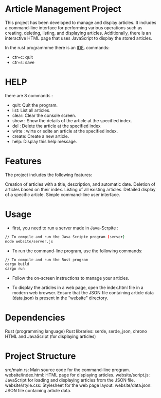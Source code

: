 # Article Management Project
This project has been developed to manage and display articles. It includes a command-line interface for performing various operations such as creating, deleting, listing, and displaying articles. Additionally, there is an interactive HTML page that uses JavaScript to display the stored articles.

In the rust programmme there is an [IDE](https://github.com/Kofituo/pound/blob/search_arrows/src/main.rs). commands:
- ctr+c: quit
- ctr+s: save

# HELP
there are 8 commands :

- quit: Quit the program.
- list: List all articles.
- clear: Clear the console screen.
- show <index>: Show the details of the article at the specified index.
- del <index>: Delete the article at the specified index
- wirte <index>: wirte or edite an article at the specified index.
- create: Create a new article.
- help: Display this help message.

# Features
The project includes the following features:

Creation of articles with a title, description, and automatic date.
Deletion of articles based on their index.
Listing of all existing articles.
Detailed display of a specific article.
Simple command-line user interface.
# Usage
- first, you need to run a server made in Java-Scrpite :
```bash
// To compile and run the Java Scripte program (server)
node website/server.js
```


- To run the command-line program, use the following commands:
```bash
// To compile and run the Rust program
cargo build
cargo run
```

- Follow the on-screen instructions to manage your articles.

- To display the articles in a web page, open the index.html file in a modern web browser. Ensure that the JSON file containing article data (data.json) is present in the "website" directory.

 # Dependencies
Rust (programming language)
Rust libraries: serde, serde_json, chrono
HTML and JavaScript (for displaying articles)
# Project Structure
src/main.rs: Main source code for the command-line program.
website/index.html: HTML page for displaying articles.
website/script.js: JavaScript for loading and displaying articles from the JSON file.
website/style.css: Stylesheet for the web page layout.
website/data.json: JSON file containing article data.
